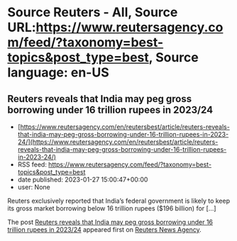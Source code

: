 # Source Reuters - All, Source URL:https://www.reutersagency.com/feed/?taxonomy=best-topics&post_type=best, Source language: en-US

## Reuters reveals that India may peg gross borrowing under 16 trillion rupees in 2023/24
 - [https://www.reutersagency.com/en/reutersbest/article/reuters-reveals-that-india-may-peg-gross-borrowing-under-16-trillion-rupees-in-2023-24/](https://www.reutersagency.com/en/reutersbest/article/reuters-reveals-that-india-may-peg-gross-borrowing-under-16-trillion-rupees-in-2023-24/)
 - RSS feed: https://www.reutersagency.com/feed/?taxonomy=best-topics&post_type=best
 - date published: 2023-01-27 15:00:47+00:00
 - user: None

<p>Reuters exclusively reported that India&#8217;s federal government is likely to keep its gross market borrowing below 16 trillion rupees ($196 billion) for [&#8230;]</p>
<p>The post <a href="https://www.reutersagency.com/en/reutersbest/article/reuters-reveals-that-india-may-peg-gross-borrowing-under-16-trillion-rupees-in-2023-24/" rel="nofollow">Reuters reveals that India may peg gross borrowing under 16 trillion rupees in 2023/24</a> appeared first on <a href="https://www.reutersagency.com/en/" rel="nofollow">Reuters News Agency</a>.</p>

